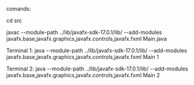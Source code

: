 
comands:

cd src

javac --module-path ../lib/javafx-sdk-17.0.1/lib/ --add-modules javafx.base,javafx.graphics,javafx.controls,javafx.fxml Main.java

Terminal 1:
java --module-path ../lib/javafx-sdk-17.0.1/lib/ --add-modules javafx.base,javafx.graphics,javafx.controls,javafx.fxml Main 1

Terminal 2:
java --module-path ../lib/javafx-sdk-17.0.1/lib/ --add-modules javafx.base,javafx.graphics,javafx.controls,javafx.fxml Main 2

